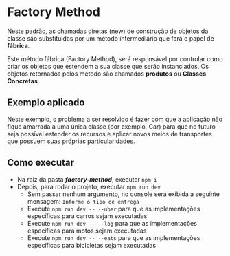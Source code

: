 # Factory Method 
Neste padrão, as chamadas diretas (new) de construção de objetos da classe são substituidas por um método intermediário que fará o papel de **fábrica**.

Este método fábrica (Factory Method), será responsável por controlar como criar os objetos que estendem a sua classe que serão instanciados. Os objetos retornados pelos método são chamados **produtos** ou **Classes Concretas**.

## Exemplo aplicado

Neste exemplo, o problema a ser resolvido é fazer com que a aplicação não fique amarrada a uma única classe (por exemplo, Car) para que no futuro seja possível estender os recursos e aplicar novos meios de transportes que possuem suas próprias particularidades.

## Como executar

* Na raiz da pasta ***factory-method***, executar `npm i`
* Depois, para rodar o projeto, executar `npm run dev`
    * Sem passar nenhum argumento, no console será exibida a seguinte mensagem: `Informe o tipo de entrega`
    * Execute `npm run dev -- --uber` para que as implementações específicas para carros sejam executadas
    * Execute `npm run dev -- --log` para que as implementações específicas para motos sejam executadas
    * Execute `npm run dev -- --eats` para que as implementações específicas para bicicletas sejam executadas